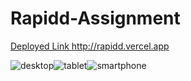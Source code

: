 # Rapidd-Assignment
[Deployed Link ](http://rapidd.vercel.app) http://rapidd.vercel.app


![desktop](https://github.com/therohanmehta/Rapidd-Assignment/assets/120270750/4e52790d-c9b9-4d69-92df-a2a73126618c)![tablet](https://github.com/therohanmehta/Rapidd-Assignment/assets/120270750/29803005-d71a-4f8f-b8a2-2cccf746cf29)![smartphone](https://github.com/therohanmehta/Rapidd-Assignment/assets/120270750/1be90eee-b49f-4d92-82fc-68d908a08eaa)
